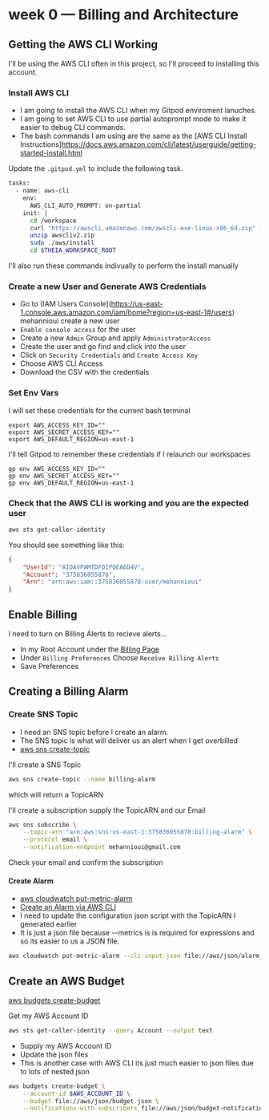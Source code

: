 # week 0 — Billing and Architecture


## Getting the AWS CLI Working

I'll be using the AWS CLI often in this project,
so I'll proceed to installing this account.


### Install AWS CLI

- I am going to install the AWS CLI when my Gitpod enviroment lanuches.
- I am going to set AWS CLI to use partial autoprompt mode to make it easier to debug CLI commands.
- The bash commands I am using are the same as the [AWS CLI Install Instructions]https://docs.aws.amazon.com/cli/latest/userguide/getting-started-install.html


Update the `.gitpod.yml` to include the following task.

```sh
tasks:
  - name: aws-cli
    env:
      AWS_CLI_AUTO_PROMPT: on-partial
    init: |
      cd /workspace
      curl "https://awscli.amazonaws.com/awscli-exe-linux-x86_64.zip" -o "awscliv2.zip"
      unzip awscliv2.zip
      sudo ./aws/install
      cd $THEIA_WORKSPACE_ROOT
```

I'll also run these commands indivually to perform the install manually

### Create a new User and Generate AWS Credentials

- Go to (IAM Users Console](https://us-east-1.console.aws.amazon.com/iam/home?region=us-east-1#/users) mehannioui create a new user
- `Enable console access` for the user
- Create a new `Admin` Group and apply `AdministratorAccess`
- Create the user and go find and click into the user
- Click on `Security Credentials` and `Create Access Key`
- Choose AWS CLI Access
- Download the CSV with the credentials

### Set Env Vars

I will set these credentials for the current bash terminal
```
export AWS_ACCESS_KEY_ID=""
export AWS_SECRET_ACCESS_KEY=""
export AWS_DEFAULT_REGION=us-east-1
```

I'll tell Gitpod to remember these credentials if I relaunch our workspaces
```
gp env AWS_ACCESS_KEY_ID=""
gp env AWS_SECRET_ACCESS_KEY=""
gp env AWS_DEFAULT_REGION=us-east-1
```

### Check that the AWS CLI is working and you are the expected user

```sh
aws sts get-caller-identity
```

You should see something like this:
```json
{
    "UserId": "AIDAVPAMTDFDIPQEA6D4V",
    "Account": "375836055878",
    "Arn": "arn:aws:iam::375836055878:user/mehannioui"
}
```

## Enable Billing 

I need to turn on Billing Alerts to recieve alerts...


- In my Root Account under the [Billing Page](https://console.aws.amazon.com/billing/)
- Under `Billing Preferences` Choose `Receive Billing Alerts`
- Save Preferences


## Creating a Billing Alarm

### Create SNS Topic

- I need an SNS topic before I create an alarm.
- The SNS topic is what will deliver us an alert when I get overbilled
- [aws sns create-topic](https://docs.aws.amazon.com/cli/latest/reference/sns/create-topic.html)

I'll create a SNS Topic
```sh
aws sns create-topic --name billing-alarm
```
which will return a TopicARN

I'll create a subscription supply the TopicARN and our Email
```sh
aws sns subscribe \
    --topic-arn "arn:aws:sns:us-east-1:375836055878:billing-alarm" \
    --protocol email \
    --notification-endpoint mehannioui@gmail.com
```

Check your email and confirm the subscription

#### Create Alarm

- [aws cloudwatch put-metric-alarm](https://docs.aws.amazon.com/cli/latest/reference/cloudwatch/put-metric-alarm.html)
- [Create an Alarm via AWS CLI](https://aws.amazon.com/premiumsupport/knowledge-center/cloudwatch-estimatedcharges-alarm/)
- I need to update the configuration json script with the TopicARN I generated earlier
- It is just a json file because --metrics is is required for expressions and so its easier to us a JSON file.

```sh
aws cloudwatch put-metric-alarm --cli-input-json file://aws/json/alarm_config.json
```

## Create an AWS Budget

[aws budgets create-budget](https://docs.aws.amazon.com/cli/latest/reference/budgets/create-budget.html)

Get my AWS Account ID
```sh
aws sts get-caller-identity --query Account --output text
```

- Supply my AWS Account ID
- Update the json files
- This is another case with AWS CLI its just much easier to json files due to lots of nested json

```sh
aws budgets create-budget \
    --account-id $AWS_ACCOUNT_ID \
    --budget file://aws/json/budget.json \
    --notifications-with-subscribers file://aws/json/budget-notifications-with-subscribers.json
```